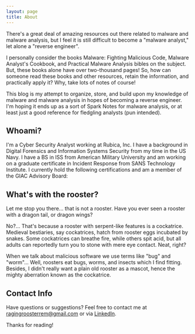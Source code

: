 ```yaml
---
layout: page
title: About
---
```


There's a great deal of amazing resources out there related to malware and malware analysis, but I feel it is still difficult to become a "malware analyst," let alone a "reverse engineer".

I personally consider the books Malware: Fighting Malicious Code, Malware Analyst's Cookbook, and Practical Malware Analysis bibles on the subject. But, these books alone have over two-thousand pages! So, how can someone read these books and other resources, retain the information, and practically apply it? Why, take lots of notes of course!

This blog is my attempt to organize, store, and build upon my knowledge of malware and malware analysis in hopes of becoming a reverse engineer. I'm hoping it ends up as a sort of Spark Notes for malware analysis, or at least just a good reference for fledgling analysts (pun intended).

## Whoami?

I'm a Cyber Security Analyst working at Rubica, Inc. I have a background in Digital Forensics and Information Systems Security from my time in the US Navy. I have a BS in ISS from American Military University and am working on a graduate certificate in Incident Response from SANS Technology Institute. I currently hold the following certifications and am a member of the GIAC Advisory Board:

  <div data-iframe-width="150" data-iframe-height="270" data-share-badge-id="be557b35-16c8-4411-9016-a20b30b84285"></div>
  <script type="text/javascript">
    (function() {
      var s = document.createElement('script');
      s.type = 'text/javascript';
      s.async = true;
      s.src = '//cdn.youracclaim.com/assets/utilities/embed.js';
      var o = document.getElementsByTagName('script')[0];
      o.parentNode.insertBefore(s, o);
      })();
  </script>
  
  <div data-iframe-width="150" data-iframe-height="270" data-share-badge-id="ae3c1b0e-afeb-4c9f-8a5e-1f489a38e2f8"></div>
  <script type="text/javascript">
    (function() {
      var s = document.createElement('script');
      s.type = 'text/javascript';
      s.async = true;
      s.src = '//cdn.youracclaim.com/assets/utilities/embed.js';
      var o = document.getElementsByTagName('script')[0];
      o.parentNode.insertBefore(s, o);
      })();
  </script>

  <div data-iframe-width="150" data-iframe-height="270" data-share-badge-id="3070afe7-5894-4b10-ad73-c8ed400c30c5"></div>
  <script type="text/javascript">
    (function() {
      var s = document.createElement('script');
      s.type = 'text/javascript';
      s.async = true;
      s.src = '//cdn.youracclaim.com/assets/utilities/embed.js';
      var o = document.getElementsByTagName('script')[0];
      o.parentNode.insertBefore(s, o);
      })();
  </script>

 <div data-iframe-width="150" data-iframe-height="270" data-share-badge-id="2ab70072-5b75-4a99-b52d-886e3df335e8"></div>
  <script type="text/javascript">
    (function() {
      var s = document.createElement('script');
      s.type = 'text/javascript';
      s.async = true;
      s.src = '//cdn.youracclaim.com/assets/utilities/embed.js';
      var o = document.getElementsByTagName('script')[0];
      o.parentNode.insertBefore(s, o);
      })();
  </script>
  <div data-iframe-width="150" data-iframe-height="270" data-share-badge-id="06ac4c7c-60ad-43a6-85ea-b746104121c7"></div>
  <script type="text/javascript">
    (function() {
      var s = document.createElement('script');
      s.type = 'text/javascript';
      s.async = true;
      s.src = '//cdn.youracclaim.com/assets/utilities/embed.js';
      var o = document.getElementsByTagName('script')[0];
      o.parentNode.insertBefore(s, o);
      })();
  </script>

## What's with the rooster?

Let me stop you there... that is not a rooster. Have you ever seen a rooster with a dragon tail, or dragon wings? 

No?... That's because a rooster with serpent-like features is a cockatrice. Medieval bestiaries, say cockatrices, hatch from rooster eggs incubated by snakes. Some cockatrices can breathe fire, while others spit acid, but all adults can reportedly turn you to stone with mere eye contact. Neat, right?

When we talk about malicious software we use terms like "bug" and "worm"... Well, roosters eat bugs, worms, and insects which I find fitting. Besides, I didn't really want a plain old rooster as a mascot, hence the mighty aberration known as the cockatrice.

## Contact Info

Have questions or suggestions? Feel free to contact me at ragingroosterrem@gmail.com or via [LinkedIn](https://www.linkedin.com/in/jordan-zeveney-491760125).

Thanks for reading!
